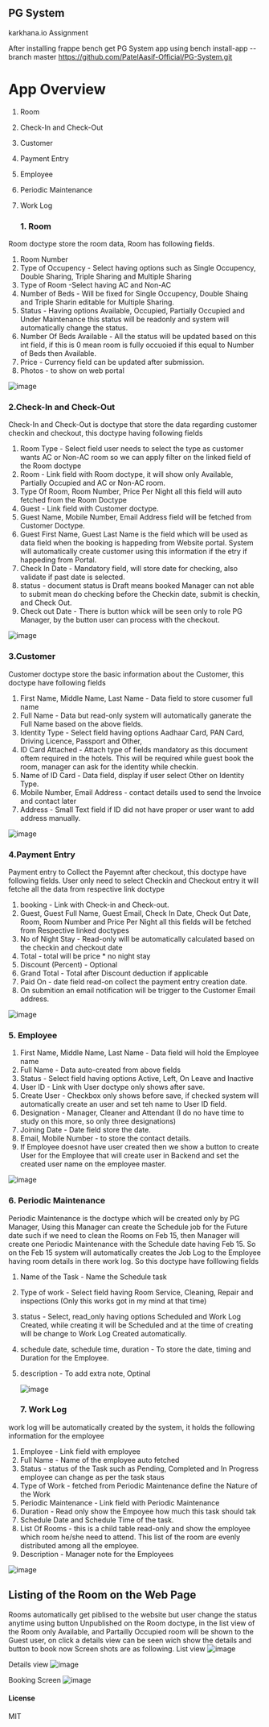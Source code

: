 ## PG System
karkhana.io Assignment

After installing frappe bench get PG System app using bench install-app --branch master https://github.com/PatelAasif-Official/PG-System.git

# App Overview

1. Room
2. Check-In and Check-Out
3. Customer
4. Payment Entry
5. Employee
6. Periodic Maintenance
7. Work Log

   ### 1. Room
Room doctype store the room data, Room has following fields.
1. Room Number
2. Type of Occupency - Select having options such as Single Occupency, Double Sharing, Triple Sharing and Multiple Sharing
3. Type of Room -Select having AC and Non-AC
4. Number of Beds - Will be fixed for Single Occupency, Double Shaing and Triple Sharin editable for Multiple Sharing.
5. Status - Having options Available, Occupied, Partially Occupied and Under Maintenance this status will be readonly and system will automatically change the status.
6. Number Of Beds Available - All the status will be updated based on this int field, if this is 0 mean room is fully occuoied if this equal to Number of Beds then Available.
7. Price - Currency field can be updated after submission.
8. Photos - to show on web portal

![image](https://github.com/PatelAasif-Official/PG-System/assets/88040507/28921704-e4fd-49e0-8b6f-e6d56601f825)


  ### 2.Check-In and Check-Out
Check-In and Check-Out is doctype that store the data regarding customer checkin and checkout, this doctype having following fields
1. Room Type - Select field user needs to select the type as customer wants AC or Non-AC room so we can apply filter on the linked field of the Room doctype
2. Room - Link field with Room doctype, it will show only Available, Partially Occupied and AC or Non-AC room.
3. Type Of Room, Room Number, Price Per Night all this field will auto fetched from the Room Doctype
4. Guest - Link field with Customer doctype.
5. Guest Name, Mobile Number, Email Address field will be fetched from Customer Doctype.
6. Guest First Name, Guest Last Name is the field which will be used as data field when the booking is happeding from Website portal. System will automatically create customer using this information if the etry if happeding from Portal.
7. Check In Date - Mandatory field, will store date for checking, also validate if past date is selected.
8. status - document status is Draft means booked Manager can not able to submit mean do checking before the Checkin date, submit is checkin, and Check Out.
9. Check out Date - There is button whick will be seen only to role PG Manager, by the button user can process with the checkout.

![image](https://github.com/PatelAasif-Official/PG-System/assets/88040507/c081c2cb-0d5f-48ad-85b4-7497e4d1d567)


  ### 3.Customer
Customer doctype store the basic information about the Customer, this doctype have following fields
1. First Name, Middle Name, Last Name - Data field to store cusomer full name
2. Full Name - Data but read-only system will automatically ganerate the Full Name based on the above fields.
3. Identity Type - Select field having options Aadhaar Card, PAN Card, Driving Licence, Passport and Other,
4. ID Card Attached - Attach type of fields mandatory as this document oftem required in the hotels. This will be required while guest book the room, manager can ask for the identity while checkin.
5. Name of ID Card - Data field, display if user select Other on Identity Type.
6. Mobile Number, Email Address - contact details used to send the Invoice and contact later
7. Address - Small Text field if ID did not have proper or user want to add address manually.

![image](https://github.com/PatelAasif-Official/PG-System/assets/88040507/1958ef6f-b736-4dc5-a647-7312e6e10922)


   ### 4.Payment Entry
Payment entry to Collect the Payemnt after checkout, this doctype have following fields. User only need to select Checkin and Checkout entry it will fetche all the data from respective link doctype 
1. booking - Link with Check-in and Check-out.
2. Guest, Guest Full Name, Guest Email, Check In Date, Check Out Date, Room, Room Number and Price Per Night all this fields will be fetched from Respective linked doctypes
3. No of Night Stay - Read-only will be automatically calculated based on the checkin and checkout date
4. Total - total will be price * no night stay
5. Discount (Percent) - Optional
6. Grand Total - Total after Discount deduction if applicable
7. Paid On - date field read-on collect the payment entry creation date.
8. On submition an email notification will be trigger to the Customer Email address.

![image](https://github.com/PatelAasif-Official/PG-System/assets/88040507/442a9742-217d-4d27-ae0f-a7abbc1716cd)


   ### 5. Employee
1. First Name, Middle Name, Last Name - Data field will hold the Employee name
2. Full Name - Data auto-created from above fields
3. Status - Select field having options Active, Left, On Leave and Inactive
4. User ID - Link with User doctype only shows after save.
5. Create User - Checkbox only shows before save, if checked system will automatically create an user and set teh name to User ID field.
6. Designation - Manager, Cleaner and Attendant (I do no have time to study on this more, so only three designations)
7. Joining Date - Date field store the date.
8. Email, Mobile Number - to store the contact details.
9. If Employee doesnot have user created then we show a button to create User for the Employee that will create user in Backend and set the created user name on the employee master.

![image](https://github.com/PatelAasif-Official/PG-System/assets/88040507/8667fcea-64e0-43ed-9406-4d976d6fb7c6)


   ### 6. Periodic Maintenance
Periodic Maintenance is the doctype which will be created only by PG Manager, Using this Manager can create the Schedule job for the Future date such if we need to clean the Rooms on Feb 15, then Manager will create one Periodic Maintenance with the Schedule date having Feb 15. So on the Feb 15 system will automatically creates the Job Log to the Employee having room details in there work log. So this doctype have folllowing fields
1. Name of the Task - Name the Schedule task
2. Type of work - Select field having Room Service, Cleaning, Repair and inspections (Only this works got in my mind at that time)
3. status - Select, read_only having options Scheduled and  Work Log Created, while creating it will be Scheduled and at the time of creating will be change to Work Log Created automatically.
4. schedule date, schedule time, duration - To store the date, timing and Duration for the Employee.
5. description - To add extra note, Optinal

   ![image](https://github.com/PatelAasif-Official/PG-System/assets/88040507/11f244ad-546c-49bf-b69c-3dab9016514c)


   ### 7. Work Log
work log will be automatically created by the system, it holds the following information for the employee
1. Employee - Link field with employee
2. Full Name - Name of the employee auto fetched
3. Status - status of the Task such as Pending, Completed and In Progress employee can change as per the task staus
4. Type of Work - fetched from Periodic Maintenance define the Nature of the Work
5. Periodic Maintenance - Link field with Periodic Maintenance
6. Duration - Read only show the Empoyee how much this task should tak
7. Schedule Date and Schedule Time of the task.
8. List Of Rooms - this is a child table read-only and show the employee which room he/she need to attend. This list of the room are evenly distributed among all the employee.
9. Description - Manager note for the Employees

![image](https://github.com/PatelAasif-Official/PG-System/assets/88040507/12030546-9c52-49da-8647-c3c762ae6eee)


## Listing of the Room on the Web Page
Rooms automatically get piblised to the website but user change the status anytime using button Unpublished on the Room doctype, in the list view of the Room only Available, and Partailly Occupied room will be shown to the Guest user, on click a details view can be seen wich show the details and button to book now Screen shots are as following.
List view
![image](https://github.com/PatelAasif-Official/PG-System/assets/88040507/8ba20d78-a7c0-4ecc-8a10-ee7fdcd28b47)

Details view
![image](https://github.com/PatelAasif-Official/PG-System/assets/88040507/6167ac54-e3cf-42a1-bd84-eb590d01f18e)

Booking Screen
![image](https://github.com/PatelAasif-Official/PG-System/assets/88040507/b61fa8af-2d65-45ab-b989-201b39fc540c)


#### License
MIT
